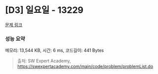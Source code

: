 # [D3] 일요일 - 13229 

[문제 링크](https://swexpertacademy.com/main/code/problem/problemDetail.do?contestProbId=AX0SaDW6L2oDFASs) 

### 성능 요약

메모리: 13,544 KB, 시간: 6 ms, 코드길이: 441 Bytes



> 출처: SW Expert Academy, https://swexpertacademy.com/main/code/problem/problemList.do